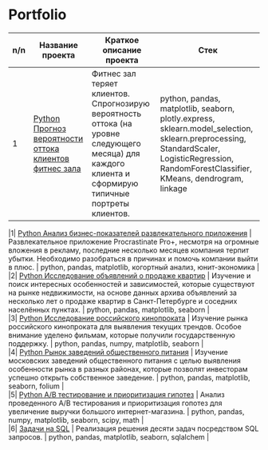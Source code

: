 # Portfolio
| n/n | Название проекта | Краткое описание проекта | Стек |  
|-|-|-|-|    
|1| [Python Прогноз вероятности оттока клиентов фитнес зала](https://github.com/OlySub/Portfolio/tree/main/Python%20%D0%90%D0%BD%D0%B0%D0%BB%D0%B8%D0%B7%20%D0%B1%D0%B8%D0%B7%D0%BD%D0%B5%D1%81-%D0%BF%D0%BE%D0%BA%D0%B0%D0%B7%D0%B0%D1%82%D0%B5%D0%BB%D0%B5%D0%B9%20%D1%80%D0%B0%D0%B7%D0%B2%D0%BB%D0%B5%D0%BA%D0%B0%D1%82%D0%B5%D0%BB%D1%8C%D0%BD%D0%BE%D0%B3%D0%BE%20%D0%BF%D1%80%D0%B8%D0%BB%D0%BE%D0%B6%D0%B5%D0%BD%D0%B8%D1%8F) | Фитнес зал теряет клиентов. Спрогнозирую вероятность оттока (на уровне следующего месяца) для каждого клиента и сформирую типичные портреты клиентов. | python, pandas, matplotlib, seaborn, plotly.express, sklearn.model_selection, sklearn.preprocessing, StandardScaler, LogisticRegression, RandomForestClassifier, KMeans, dendrogram, linkage |  

|1| [Python Анализ бизнес-показателей развлекательного приложения](https://github.com/OlySub/Portfolio/tree/main/Python%20%D0%90%D0%BD%D0%B0%D0%BB%D0%B8%D0%B7%20%D0%B1%D0%B8%D0%B7%D0%BD%D0%B5%D1%81-%D0%BF%D0%BE%D0%BA%D0%B0%D0%B7%D0%B0%D1%82%D0%B5%D0%BB%D0%B5%D0%B9%20%D1%80%D0%B0%D0%B7%D0%B2%D0%BB%D0%B5%D0%BA%D0%B0%D1%82%D0%B5%D0%BB%D1%8C%D0%BD%D0%BE%D0%B3%D0%BE%20%D0%BF%D1%80%D0%B8%D0%BB%D0%BE%D0%B6%D0%B5%D0%BD%D0%B8%D1%8F) | Развлекательное приложение Procrastinate Pro+, несмотря на огромные вложения в рекламу, последние несколько месяцев компания терпит убытки. Необходимо разобраться в причинах и помочь компании выйти в плюс. | python, pandas, matplotlib, когортный анализ, юнит-экономика |  
|2| [Python Исследование объявлений о продаже квартир](https://github.com/OlySub/Portfolio/tree/main/Python%20%D0%98%D1%81%D1%81%D0%BB%D0%B5%D0%B4%D0%BE%D0%B2%D0%B0%D0%BD%D0%B8%D0%B5%20%D0%BE%D0%B1%D1%8A%D1%8F%D0%B2%D0%BB%D0%B5%D0%BD%D0%B8%D0%B9%20%D0%BE%20%D0%BF%D1%80%D0%BE%D0%B4%D0%B0%D0%B6%D0%B5%20%D0%BA%D0%B2%D0%B0%D1%80%D1%82%D0%B8%D1%80) | Изучение и поиск интересных особенностей и зависимостей, которые существуют на рынке недвижимости, на основе данных архива объявлений за несколько лет о продаже квартир в Санкт-Петербурге и соседних населённых пунктах. | python, pandas, matplotlib, seaborn |  
|3| [Python Исследование российского кинопроката](https://github.com/OlySub/Portfolio/tree/main/Python%20%D0%98%D1%81%D1%81%D0%BB%D0%B5%D0%B4%D0%BE%D0%B2%D0%B0%D0%BD%D0%B8%D0%B5%20%D1%80%D0%BE%D1%81%D1%81%D0%B8%D0%B9%D1%81%D0%BA%D0%BE%D0%B3%D0%BE%20%D0%BA%D0%B8%D0%BD%D0%BE%D0%BF%D1%80%D0%BE%D0%BA%D0%B0%D1%82%D0%B0) | Изучение рынка российского кинопроката для выявления текущих трендов. Особое внимание уделено фильмам, которые получили государственную поддержку. | python, pandas, numpy, matplotlib, seaborn |  
|4| [Python Рынок заведений общественного питания](https://github.com/OlySub/Portfolio/tree/main/Python%20%D0%A0%D1%8B%D0%BD%D0%BE%D0%BA%20%D0%B7%D0%B0%D0%B2%D0%B5%D0%B4%D0%B5%D0%BD%D0%B8%D0%B9%20%D0%BE%D0%B1%D1%89%D0%B5%D1%81%D1%82%D0%B2%D0%B5%D0%BD%D0%BD%D0%BE%D0%B3%D0%BE%20%D0%BF%D0%B8%D1%82%D0%B0%D0%BD%D0%B8%D1%8F) | Изучение московских заведений общественного питания с целью выявления особенности рынка в разных районах, которые позволят инвесторам успешно открыть собственное заведение. | python, pandas, matplotlib, seaborn, folium |  
|5| [Python A/B тестирование и приоритизация гипотез](https://github.com/OlySub/Portfolio/tree/main/Python%20AB%20%D1%82%D0%B5%D1%81%D1%82%D0%B8%D1%80%D0%BE%D0%B2%D0%B0%D0%BD%D0%B8%D0%B5%20%D0%B8%20%D0%BF%D1%80%D0%B8%D0%BE%D1%80%D0%B8%D1%82%D0%B8%D0%B7%D0%B0%D1%86%D0%B8%D1%8F%20%D0%B3%D0%B8%D0%BF%D0%BE%D1%82%D0%B5%D0%B7%20%D0%B4%D0%BB%D1%8F%20%D1%83%D0%B2%D0%B5%D0%BB%D0%B8%D1%87%D0%B5%D0%BD%D0%B8%D1%8F%20%D0%B2%D1%8B%D1%80%D1%83%D1%87%D0%BA%D0%B8%20%D0%B8%D0%BD%D1%82%D0%B5%D1%80%D0%BD%D0%B5%D1%82-%D0%BC%D0%B0%D0%B3%D0%B0%D0%B7%D0%B8%D0%BD%D0%B0) | Анализ проведенного A/B тестирования и приоритизация гопотез для увеличение выручки большого интернет-магазина. | python, pandas, numpy, matplotlib, seaborn, scipy, math |  
|6| [Задачи на SQL](https://github.com/OlySub/Portfolio/tree/main/%D0%97%D0%B0%D0%B4%D0%B0%D1%87%D0%B8%20%D0%BD%D0%B0%20SQL) | Реализация решения десяти задач посредством SQL запросов. | python, pandas, matplotlib, seaborn, sqlalchem |   
